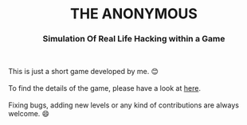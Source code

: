 <h1 align="center">THE ANONYMOUS</h1>
<h3 align="center">Simulation Of Real Life Hacking within a Game</h3><br>

This is just a short game developed by me. :blush: <br><br>
To find the details of the game, please have a look at <a href="https://j16n.github.io/cgames/">here</a>. <br><br>
Fixing bugs, adding new levels or any kind of contributions are always welcome. :smile:

